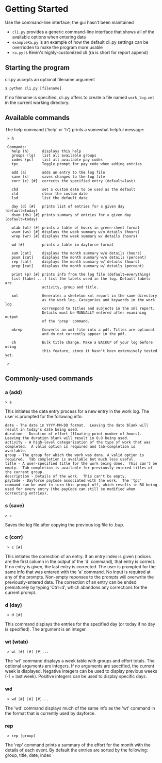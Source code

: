 # Getting Started

Use the command-line interface; the gui hasn't been maintained

* ``cli.py`` provides a generic command-line interface that shows all of the available options when entering data
* ``exampleRa.py`` is an example of how the default cli.py settings can be overridden to make the program more usable
* ``ra.py`` is Kevin's highly-customized cli (ra is short for report append)

## Starting the program

cli.py accepts an optional filename argument

```
$ python cli.py [filename]
```
If no filename is specified, cli.py offers to create a file named ``work_log.xml`` in the current working directory.

## Available commands

The help command ('help' or 'h') prints a somewhat helpful message:
```
 > h

 Commands:
   help (h)      displays this help
   groups (lg)   list all available groups
   codes (pc)    list all available pay codes
   tpc           Toggle prompt for pay code when adding entries

   add (a)       adds an entry to the log file
   save (s)      saves changes to the log file
   corr (c) [#]  corrects the specified entry (default=last)

   chd           set a custom date to be used as the default
   cld           clear the custom date
   lsd           list the default date

   day (d) [#]   prints list of entries for a given day (default=today)
   dsum (ds) [#] prints summary of entries for a given day (default=today)
   
   wtab (wt) [#] prints a table of hours in green-sheet format
   wsum (ws) [#] displays the week summary w/o details (hours)
   wrep (wr) [#] displays the week summary w/ details (hours)
   
   wd [#]        prints a table in dayforce format
   
   sum [cat]     displays the month summary w/o details (hours)
   psum [cat]    displays the month summary w/o details (percent)
   rep [cat]     displays the month summary w/ details (hours)
   prep [cat]    displays the month summary w/ details (percent)

   print (p) [#] prints info from the log file (default=everything)
   list [label ...] list the labels used in the log. Default labels are
                 activity, group and title.

   xml           Generates a skeleton xml report in the same directory
                 as the work log. Categories and keywords in the work log
                 correspond to titles and subjects in the xml report.  
                 Details must be MANUALLY entered after examining output
                 of the 'prep' command.
                
   mkrep         Converts an xml file into a pdf. Titles are optional 
                 and do not currently appear in the pdf.
                
   ch            Bulk title change. Make a BACKUP of your log before using
                 this feature, since it hasn't been extensively tested yet.
    
 > 
```

## Commonly-used commands

### a (add)

`` > a ``

This initiates the data entry process for a new entry in the work log.  The user is prompted for the following info:
```
date - The date in YYYY-MM-DD format.  Leaving the date blank will result in today's date being used.
duration - Duration of effort (floating point number of hours).  Leaving the duration blank will result in 0.0 being used.
activity - A high-level categorization of the type of work that was completed.  A valid option is required and tab-completion is available.
group - The group for which the work was done. A valid option is required.  Tab completion is available but much less useful.
title - A user-specified title for the work being done.  This can't be empty.  Tab-completion is available for previously-entered titles of the current group.
description - Details of the work.  This can't be empty.
payCode - Dayforce payCode associated with the work.  The 'tpc' command can be used to turn this prompt off, which results in RG being used for every entry (the payCode can still be modified when correcting entries).
```

### s (save)

`` > s ``

Saves the log file after copying the previous log file to <filename>.bup.

### c (corr)

`` > c [#]``

This initiates the correction of an entry.  If an entry index is given (indices are the first column in the output of the 'd' command), that entry is correct.  If no entry is given, the last entry is corrected.  The user is prompted for the same info that was entered with the 'a' command.  No input is required at any of the prompts.  Non-empty reponses to the prompts will overwrite the previously-entered data.  The correction of an entry can be ended prematurely by typing 'Ctrl+d', which abandons any corrections for the current prompt.

### d (day)

`` > d [#]``

This command displays the entries for the specified day (or today if no day is specified).  The argument is an integer.

### wt (wtab)

`` > wt [#] [#] [#]...``

The 'wt' command displays a week table with groups and effort totals.  The optional arguments are integers.  If no arguments are specified, the current week is displayed.  Negative integers can be used to display previous weeks (-1 = last week).  Positive integers can be used to display specific days.

### wd

`` > wd [#] [#] [#]...``

The 'wd' command displays much of the same info as the 'wt' command in the format that is currently used by dayforce.

### rep

`` > rep [group]``

The 'rep' command prints a summary of the effort for the month with the details of each event.  By default the entries are sorted by the following: group, title, date, index


